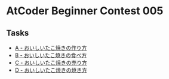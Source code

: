 # AtCoder Beginner Contest 005
## Tasks
- [A - おいしいたこ焼きの作り方](https://beta.atcoder.jp/contests/abc005/tasks/abc005_1)
- [B - おいしいたこ焼きの食べ方](https://beta.atcoder.jp/contests/abc005/tasks/abc005_2)
- [C - おいしいたこ焼きの売り方](https://beta.atcoder.jp/contests/abc005/tasks/abc005_3)
- [D - おいしいたこ焼きの焼き方](https://beta.atcoder.jp/contests/abc005/tasks/abc005_4)

